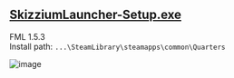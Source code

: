 ## [SkizziumLauncher-Setup.exe](https://files.skizzium.com/launcher/SkizziumLauncher-Setup.exe)
FML 1.5.3
<br>
Install path: `...\SteamLibrary\steamapps\common\Quarters`

![image](https://user-images.githubusercontent.com/87380272/148216855-063e2ceb-9dce-4e51-b9a7-a7b37226fe7e.png)
